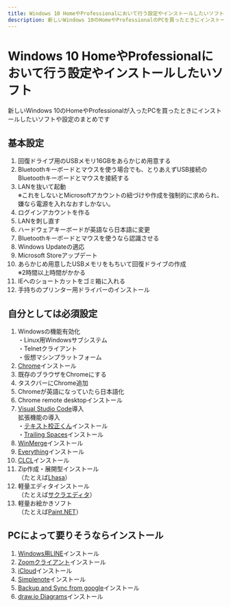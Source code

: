 ```yaml
---
title: Windows 10 HomeやProfessionalにおいて行う設定やインストールしたいソフト
description: 新しいWindows 10のHomeやProfessionalのPCを買ったときにインストールしたいソフトや設定のまとめです
---
```


# Windows 10 HomeやProfessionalにおいて行う設定やインストールしたいソフト

新しいWindows 10のHomeやProfessionalが入ったPCを買ったときにインストールしたいソフトや設定のまとめです

## 基本設定

1. 回復ドライブ用のUSBメモリ16GBをあらかじめ用意する
1. Bluetoothキーボードとマウスを使う場合でも、とりあえずUSB接続のBluetoothキーボードとマウスを接続する
1. LANを抜いて起動  
※これをしないとMicrosoftアカウントの紐づけや作成を強制的に求められ、嫌なら電源を入れなおすしかない。
1. ログインアカウントを作る
1. LANを刺し直す
1. ハードウェアキーボードが英語なら日本語に変更
1. Bluetoothキーボードとマウスを使うなら認識させる
1. Windows Updateの適応
1. Microsoft Storeアップデート
1. あらかじめ用意したUSBメモリをもちいて回復ドライブの作成  
※2時間以上時間がかかる  
1. IEへのショートカットをゴミ箱に入れる
1. 手持ちのプリンター用ドライバーのインストール

## 自分としては必須設定

1. Windowsの機能有効化  
    ・Linux用Windowsサブシステム  
    ・Telnetクライアント  
    ・仮想マシンプラットフォーム  
1. [Chrome](https://www.google.com/intl/ja_jp/chrome/)インストール
1. 既存のブラウザをChromeにする
1. タスクバーにChrome追加
1. Chromeが英語になっていたら日本語化
1. Chrome remote desktopインストール
1. [Visual Studio Code](https://azure.microsoft.com/ja-jp/products/visual-studio-code/)導入  
    拡張機能の導入  
    ・[テキスト校正くん](https://marketplace.visualstudio.com/items?itemName=ICS.japanese-proofreading)インストール  
    ・[Trailing Spaces](https://marketplace.visualstudio.com/items?itemName=shardulm94.trailing-spaces)インストール  
1. [WinMerge](https://winmergejp.bitbucket.io/)インストール
1. [Everything](https://forest.watch.impress.co.jp/library/software/everything/)インストール
1. [CLCL](https://www.nakka.com/soft/clcl/)インストール
1. Zip作成・展開型インストール  
（たとえば[Lhasa](https://forest.watch.impress.co.jp/library/software/lhasa/)）
1. 軽量エディタインストール  
（たとえば[サクラエディタ](https://sakura-editor.github.io/)）
1. 軽量お絵かきソフト  
（たとえば[Paint.NET](https://www.getpaint.net/)）

## PCによって要りそうならインストール

1. [Windows用LINE](https://line.me/ja/)インストール
1. [Zoomクライアント](https://zoom.us/jp-jp/meetings.html)インストール
1. [iCloud](https://support.apple.com/ja-jp/HT204283)インストール
1. [Simplenote](https://simplenote.com/)インストール
1. [Backup and Sync from google](https://www.google.com/intl/ja/drive/download/)インストール
1. [draw.io Diagrams](https://www.microsoft.com/en-us/p/drawio-diagrams/9mvvszk43qqw?activetab=pivot:overviewtab)インストール
